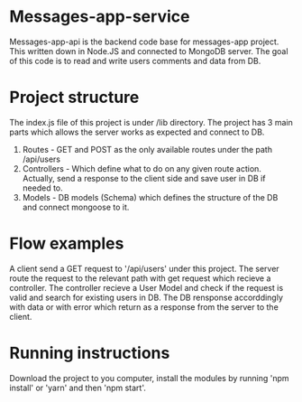 ﻿# Messages-app-service

Messages-app-api is the backend code base for messages-app project. This written down in Node.JS and connected to MongoDB server.
The goal of this code is to read and write users comments and data from DB. 

# Project structure

The index.js file of this project is under /lib directory.
The project has 3 main parts which allows the server works as expected and connect to DB.

1. Routes - GET and POST as the only available routes under the path /api/users
2. Controllers - Which define what to do on any given route action. Actually, send a response to the client side and save user in DB if needed to.
3. Models - DB models (Schema) which defines the structure of the DB and connect mongoose to it.

# Flow examples

A client send a GET request to '/api/users' under this project. The server route the request to the relevant path with get request which recieve a controller.
The controller recieve a User Model and check if the request is valid and search for existing users in DB.
The DB rensponse accorddingly with data or with error which return as a response from the server to the client.

# Running instructions
Download the project to you computer, install the modules by running 'npm install' or 'yarn' and then 'npm start'.
